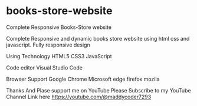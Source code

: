 # books-store-website
Complete Responsive Books-Store website 


Complete Responsive and dynamic books store website using html css and javascript.
Fully responsive design 

Using Technology 
HTML5
CSS3
JavaScript

Code editor 
Visual Studio Code

Browser Support
Google Chrome
Microsoft edge 
firefox
mozila 

Thanks
And Plase support me on YouTube Please Subscribe to my YouTube Channel 
Link here 
https://youtube.com/@maddycoder7293
